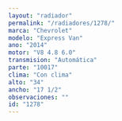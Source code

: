 ```yaml
---
layout: "radiador"
permalink: "/radiadores/1278/"
marca: "Chevrolet"
modelo: "Express Van"
ano: "2014"
motor: "V8 4.8 6.0"
transmision: "Automática"
parte: "10017"
clima: "Con clima"
alto: "34"
ancho: "17 1/2"
observaciones: ""
id: "1278"
---
```


